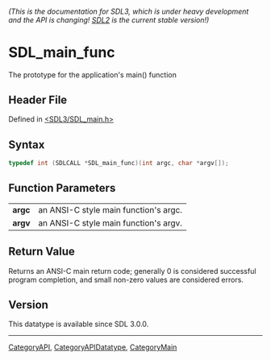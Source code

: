 ###### (This is the documentation for SDL3, which is under heavy development and the API is changing! [SDL2](https://wiki.libsdl.org/SDL2/) is the current stable version!)
# SDL_main_func

The prototype for the application's main() function

## Header File

Defined in [<SDL3/SDL_main.h>](https://github.com/libsdl-org/SDL/blob/main/include/SDL3/SDL_main.h)

## Syntax

```c
typedef int (SDLCALL *SDL_main_func)(int argc, char *argv[]);
```

## Function Parameters

|          |                                       |
| -------- | ------------------------------------- |
| **argc** | an ANSI-C style main function's argc. |
| **argv** | an ANSI-C style main function's argv. |

## Return Value

Returns an ANSI-C main return code; generally 0 is considered successful
program completion, and small non-zero values are considered errors.

## Version

This datatype is available since SDL 3.0.0.

----
[CategoryAPI](CategoryAPI), [CategoryAPIDatatype](CategoryAPIDatatype), [CategoryMain](CategoryMain)

